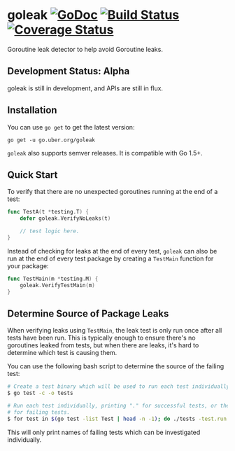 # goleak [![GoDoc][doc-img]][doc] [![Build Status][ci-img]][ci] [![Coverage Status][cov-img]][cov]

Goroutine leak detector to help avoid Goroutine leaks.

## Development Status: Alpha

goleak is still in development, and APIs are still in flux.

## Installation

You can use `go get` to get the latest version:

`go get -u go.uber.org/goleak`

`goleak` also supports semver releases. It is compatible with Go 1.5+.

## Quick Start

To verify that there are no unexpected goroutines running at the end of a test:

```go
func TestA(t *testing.T) {
	defer goleak.VerifyNoLeaks(t)

	// test logic here.
}
```

Instead of checking for leaks at the end of every test, `goleak` can also be run
at the end of every test package by creating a `TestMain` function for your
package:

```go
func TestMain(m *testing.M) {
	goleak.VerifyTestMain(m)
}
```

## Determine Source of Package Leaks

When verifying leaks using `TestMain`, the leak test is only run once after all tests
have been run. This is typically enough to ensure there's no goroutines leaked from
tests, but when there are leaks, it's hard to determine which test is causing them.

You can use the following bash script to determine the source of the failing test:

```sh
# Create a test binary which will be used to run each test individually
$ go test -c -o tests

# Run each test individually, printing "." for successful tests, or the test name
# for failing tests.
$ for test in $(go test -list Test | head -n -1); do ./tests -test.run $test 2>/dev/null >/dev/null && echo -n "." || echo "\n$test failed"; done
```

This will only print names of failing tests which can be investigated individually.


[doc-img]: https://godoc.org/go.uber.org/goleak?status.svg
[doc]: https://godoc.org/go.uber.org/goleak
[ci-img]: https://travis-ci.org/uber-go/goleak.svg?branch=master
[ci]: https://travis-ci.org/uber-go/goleak
[cov-img]: https://codecov.io/gh/uber-go/goleak/branch/master/graph/badge.svg
[cov]: https://codecov.io/gh/uber-go/goleak
[benchmarking suite]: https://github.com/uber-go/goleak/tree/master/benchmarks
[glide.lock]: https://github.com/uber-go/goleak/blob/master/glide.lock
